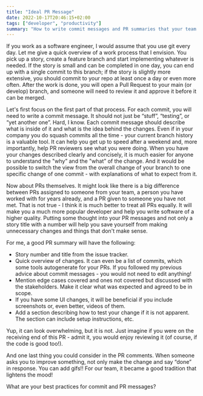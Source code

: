 ```yaml
---
title: "Ideal PR Message"
date: 2022-10-17T20:46:15+02:00
tags: ["developer", "productivity"]
summary: "How to write commit messages and PR summaries that your team will love"
---
```


If you work as a software engineer, I would assume that you use git every day. Let me give a quick overview of a work process that I envision. You pick up a story, create a feature branch and start implementing whatever is needed. If the story is small and can be completed in one day, you can end up with a single commit to this branch; if the story is slightly more extensive, you should commit to your repo at least once a day or even more often. After the work is done, you will open a Pull Request to your main (or develop) branch, and someone will need to review it and approve it before it can be merged.

Let's first focus on the first part of that process. For each commit, you will need to write a commit message. It should not just be “stuff”, “testing”, or “yet another one”. Hard, I know. Each commit message should describe what is inside of it and what is the idea behind the changes. Even if in your company you do squash commits all the time - your current branch history is a valuable tool. It can help you get up to speed after a weekend and, more importantly, help PR reviewers see what you were doing. When you have your changes described clearly and concisely, it is much easier for anyone to understand the "why” and the "what” of the change. And it would be possible to switch the view from the overall change of your branch to one specific change of one commit - with explanations of what to expect from it.

Now about PRs themselves. It might look like there is a big difference between PRs assigned to someone from your team, a person you have worked with for years already, and a PR given to someone you have not met. That is not true - I think it is much better to treat all PRs equally. It will make you a much more popular developer and help you write software of a higher quality. Putting some thought into your PR messages and not only a story title with a number will help you save yourself from making unnecessary changes and things that don't make sense.

For me, a good PR summary will have the following:
- Story number and title from the issue tracker.
- Quick overview of changes. It can even be a list of commits, which some tools autogenerate for your PRs. If you followed my previous advice about commit messages - you would not need to edit anything!
- Mention edge cases covered and ones not covered but discussed with the stakeholders. Make it clear what was expected and agreed to be in scope.
- If you have some UI changes, it will be beneficial if you include screenshots or, even better, videos of them.
- Add a section describing how to test your change if it is not apparent. The section can include setup instructions, etc.

Yup, it can look overwhelming, but it is not. Just imagine if you were on the receiving end of this PR - admit it, you would enjoy reviewing it (of course, if the code is good too!).

And one last thing you could consider in the PR comments. When someone asks you to improve something, not only make the change and say “done” in response. You can add gifs!! For our team, it became a good tradition that lightens the mood!

What are your best practices for commit and PR messages? 
